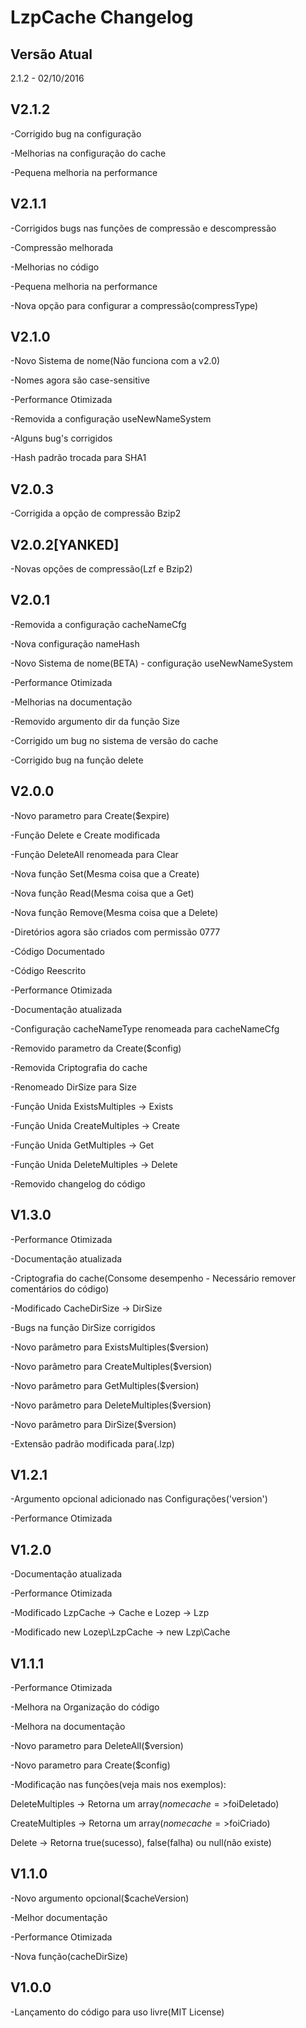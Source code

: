 # LzpCache Changelog

## Versão Atual
2.1.2 - 02/10/2016

## V2.1.2
-Corrigido bug na configuração

-Melhorias na configuração do cache

-Pequena melhoria na performance

## V2.1.1
-Corrigidos bugs nas funções de compressão e descompressão

-Compressão melhorada

-Melhorias no código

-Pequena melhoria na performance

-Nova opção para configurar a compressão(compressType)

## V2.1.0
-Novo Sistema de nome(Não funciona com a v2.0)

-Nomes agora são case-sensitive

-Performance Otimizada

-Removida a configuração useNewNameSystem

-Alguns bug's corrigidos

-Hash padrão trocada para SHA1

## V2.0.3
-Corrigida a opção de compressão Bzip2

## V2.0.2[YANKED]
-Novas opções de compressão(Lzf e Bzip2)

## V2.0.1
-Removida a configuração cacheNameCfg

-Nova configuração nameHash

-Novo Sistema de nome(BETA) - configuração useNewNameSystem

-Performance Otimizada

-Melhorias na documentação

-Removido argumento dir da função Size

-Corrigido um bug no sistema de versão do cache

-Corrigido bug na função delete

## V2.0.0
-Novo parametro para Create($expire)

-Função Delete e Create modificada

-Função DeleteAll renomeada para Clear

-Nova função Set(Mesma coisa que a Create)

-Nova função Read(Mesma coisa que a Get)

-Nova função Remove(Mesma coisa que a Delete)

-Diretórios agora são criados com permissão 0777

-Código Documentado

-Código Reescrito

-Performance Otimizada

-Documentação atualizada

-Configuração cacheNameType renomeada para cacheNameCfg

-Removido parametro da Create($config)

-Removida Criptografia do cache

-Renomeado DirSize para Size

-Função Unida ExistsMultiples -> Exists

-Função Unida CreateMultiples -> Create

-Função Unida GetMultiples -> Get

-Função Unida DeleteMultiples -> Delete

-Removido changelog do código

## V1.3.0
-Performance Otimizada

-Documentação atualizada

-Criptografia do cache(Consome desempenho - Necessário remover comentários do código)

-Modificado CacheDirSize -> DirSize

-Bugs na função DirSize corrigidos

-Novo parâmetro para ExistsMultiples($version)

-Novo parâmetro para CreateMultiples($version)

-Novo parâmetro para GetMultiples($version)

-Novo parâmetro para DeleteMultiples($version)

-Novo parâmetro para DirSize($version)

-Extensão padrão modificada para(.lzp)

## V1.2.1
-Argumento opcional adicionado nas Configurações('version')

-Performance Otimizada

## V1.2.0
-Documentação atualizada

-Performance Otimizada

-Modificado LzpCache -> Cache e Lozep -> Lzp

-Modificado new Lozep\LzpCache -> new Lzp\Cache

## V1.1.1
-Performance Otimizada

-Melhora na Organização do código

-Melhora na documentação

-Novo parametro para DeleteAll($version)

-Novo parametro para Create($config)

-Modificação nas funções(veja mais nos exemplos):

DeleteMultiples -> Retorna um array($nomecache=>$foiDeletado)

CreateMultiples -> Retorna um array($nomecache=>$foiCriado)

Delete -> Retorna true(sucesso), false(falha) ou null(não existe)


## V1.1.0
-Novo argumento opcional($cacheVersion)

-Melhor documentação

-Performance Otimizada

-Nova função(cacheDirSize)

## V1.0.0
-Lançamento do código para uso livre(MIT License)